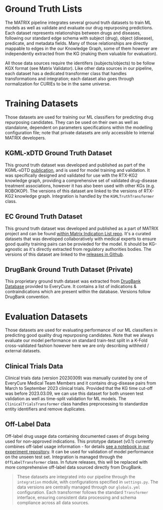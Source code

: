 # Ground Truth Lists

The MATRIX pipeline integrates several ground truth datasets to train ML models as well as validate and evaluate our drug repurposing predictions. Each dataset represents relationships between drugs and diseases, following our standard edge schema with subject (drug), object (disease), predicate, and metadata fields. Many of those relationships are directly mappable to edges in the our Knowledge Graph, some of them however are independently extracted from the KG (making them valuable for evaluation). 

All those data sources require the identifers (subjects/objects) to be follow KGX format (see Matrix Validator). Like other data sources in our pipeline, each dataset has a dedicated transformer class that handles transformations and integration; each dataset also goes through normalization for CURIEs to be in the same universe.

# Training Datasets
Those datasets are used for training our ML classifiers for predicting drug repurposing candidates. They can be used on their own as well as standalone, dependent on parameters specifications within the modelling configuration file; note that private datasets are only accessible to internal MATRIX developers.

## KGML-xDTD Ground Truth Dataset 
This ground truth dataset was developed and published as part of the KGML-xDTD [publication](https://academic.oup.com/gigascience/article/doi/10.1093/gigascience/giad057/7246583), and is used for model training and validation. It was specifically designed and validated for use with the RTX-KG2 knowledge graph, providing a comprehensive set of validated drug-disease treatment associations, however it has also been used with other KGs (e.g. ROBOKOP). The versions of this dataset are linked to the versions of RTX-KG2 knowledge graph. Integration is handled by the `KGMLTruthTransformer` class.

## EC Ground Truth Dataset 
This ground truth dataset was developed and published as a part of MATRIX project and can be found [within Matrix Indication List repo](https://github.com/everycure-org/matrix-indication-list). It's a curated datasets that was developed collaboratively with medical experts to ensure good quality training pairs can be provieded for the model. It should be KG-agnostic as it's directly extracted from regulatory authorities bodies. The versions of this dataset are linked to the [releases in Github](https://github.com/everycure-org/matrix-indication-list/releases).

## DrugBank Ground Truth Dataset (Private)
This proprietary ground truth dataset was extracted from [DrugBank Database](https://go.drugbank.com) provided to EveryCure. It contains a list of indications & contraindications which are present within the database. Versions follow DrugBank convention.

# Evaluation Datasets
Those datasets are used for evaluating performance of our ML classifiers in predicting good quality drug repurposing candidates. Note that we always evaluate our model performance on standard train-test split in a K-Fold cross-validated fashion however here we are only describing withheld / external datasets.

## Clinical Trials Data
Clinical trials data (version 20230309) was manually curated by one of EveryCure Medical Team Members and it contains drug-disease pairs from March to September 2023 clinical trials. Provided that the KG time cut-off was before 2023.03.09, we can use this dataset for both unseen test validation as well as time-split validation for ML models. The `ClinicalTrialsTransformer` class handles preprocessing to standardize entity identifiers and remove duplicates.

## Off-Label Data
Off-label drug usage data containing documented cases of drugs being used for non-approved indications. This prototype dataset (v0.1) currently combines off-label usage information  - for details [see a notebook in our experiment repository](https://github.com/everycure-org/lab-notebooks/blob/main/medical-score/prime_kg_extract_dd.ipynb). It can be used for validation of model performance on the unseen test set. Integration is managed through the `OffLabelTransformer` class. In future releases, this will be replaced with more comprehensive off-label data sourced directly from DrugBank.

> These datasets are integrated into our pipeline through the `integration` module, with configurations specified in `settings.py`. The data versions are centrally managed through our `globals.yml` configuration. Each transformer follows the standard `Transformer` interface, ensuring consistent data processing and schema compliance across all data sources.
